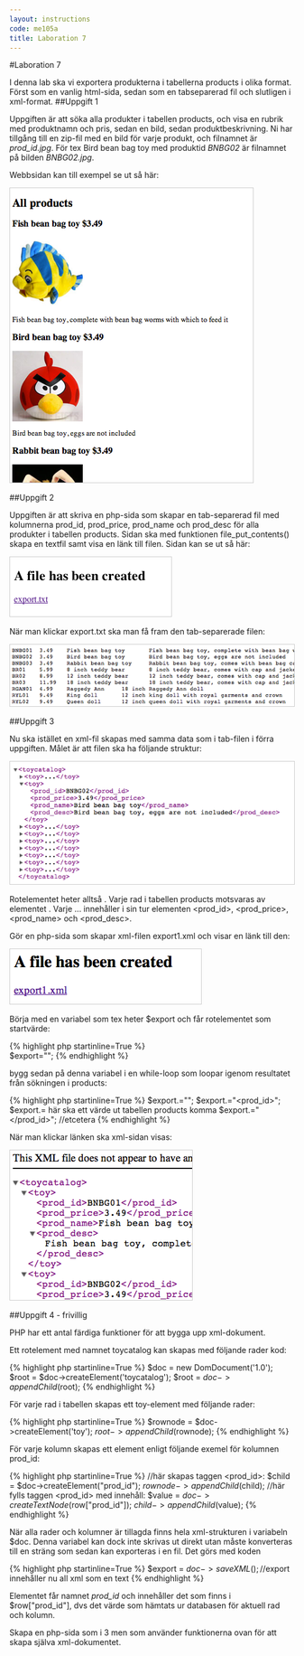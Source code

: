 ```yaml
---
layout: instructions
code: me105a
title: Laboration 7
---
```


<style>
pre {white-space: pre-wrap;}
img { 
   border:1px solid #CCCCCC;
}
</style>

#Laboration 7

I denna lab ska vi exportera produkterna i tabellerna products i olika format. Först som en vanlig html-sida, sedan som en tabseparerad fil och slutligen i xml-format.
##Uppgift 1

Uppgiften är att söka alla produkter i tabellen products, och visa en rubrik med produktnamn och pris, sedan en bild, sedan produktbeskrivning. Ni har tillgång till en zip-fil med en bild för varje produkt, och filnamnet är *prod_id.jpg*. För tex Bird bean bag toy med produktid *BNBG02* är filnamnet på bilden *BNBG02.jpg*. 

Webbsidan kan till exempel se ut så här:

![](im7/allproducts.png)

##Uppgift 2

Uppgiften är att skriva en php-sida som skapar en tab-separerad fil med kolumnerna prod_id, prod_price, prod_name och prod_desc för alla produkter i tabellen products. Sidan ska med funktionen file_put_contents() skapa en textfil samt visa en länk till filen. Sidan kan se ut så här:

![](im7/afilehasbeencreated.png)

När man klickar export.txt ska man få fram den tab-separerade filen:

![](im7/tab.png)

##Uppgift 3

Nu ska istället en xml-fil skapas med samma data som i tab-filen i förra uppgiften. Målet är att filen ska ha följande struktur:

![](im7/xml.png)

Rotelementet heter alltså <toycatalog>. Varje rad i tabellen products motsvaras av elementet <toy>. Varje <toy>...</toy> innehåller i sin tur elementen <prod_id>, <prod_price>, <prod_name> och <prod_desc>. 

Gör en php-sida som skapar xml-filen export1.xml och visar en länk till den: 

![](im7/afilehasbeencreated2.png)

Börja med en variabel som tex heter $export och får rotelementet som startvärde:

{% highlight php  startinline=True %}	
$export="<toycatalog>";
{% endhighlight %}

bygg sedan på denna variabel i en while-loop som loopar igenom resultatet från sökningen i products:

{% highlight php  startinline=True %}
$export.="<toy>";
$export.="<prod_id>";
$export.= här ska ett värde ut tabellen products komma
$export.="</prod_id>";
//etcetera
{% endhighlight %}

När man klickar länken ska xml-sidan visas:

![](im7/xml2.png)

##Uppgift 4 - frivillig

PHP har ett antal färdiga funktioner för att bygga upp xml-dokument. 

Ett rotelement med namnet toycatalog kan skapas med följande rader kod:

{% highlight php  startinline=True %}
$doc = new DomDocument('1.0');
$root = $doc->createElement('toycatalog');
$root = $doc->appendChild($root);
{% endhighlight %}

För varje rad i tabellen skapas ett toy-element med följande rader:

{% highlight php  startinline=True %}
$rownode = $doc->createElement('toy');
$root->appendChild($rownode);
{% endhighlight %}

För varje kolumn skapas ett element enligt följande exemel för kolumnen prod_id:

{% highlight php  startinline=True %}
//här skapas taggen <prod_id>:
$child = $doc->createElement("prod_id"); 
$rownode->appendChild($child);
//här fylls taggen <prod_id> med innehåll:
$value = $doc->createTextNode($row["prod_id"]); 
$child->appendChild($value);
{% endhighlight %}

När alla rader och kolumner är tillagda finns hela xml-strukturen i variabeln $doc. Denna variabel kan dock inte skrivas ut direkt utan måste konverteras till en sträng som sedan kan exporteras i en fil. Det görs med koden 

{% highlight php  startinline=True %}
$export = $doc->saveXML(); 
//$export innehåller nu all xml som en text
{% endhighlight %}

Elementet får namnet *prod_id* och innehåller det som finns i $row["prod_id"], dvs det värde som hämtats ur databasen för aktuell rad och kolumn. 

Skapa en php-sida som i 3 men som använder funktionerna ovan för att skapa själva xml-dokumentet. 